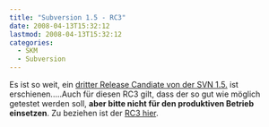 ```yaml
---
title: "Subversion 1.5 - RC3"
date: 2008-04-13T15:32:12
lastmod: 2008-04-13T15:32:12
categories:
  - SKM
  - Subversion
---
```

Es ist so weit, ein [dritter Release Candiate von der SVN 1.5.](http://subversion.tigris.org/servlets/ReadMsg?list=dev&msgNo=137211 "dritter Release Candiate von der SVN 1.5.") 
ist erschienen.....Auch für diesen RC3 gilt, dass der so gut wie möglich getestet werden soll, **aber bitte nicht für den produktiven Betrieb einsetzen**.
Zu beziehen ist der [RC3 hier](http://orac.ece.utexas.edu/pub/svn/1.5.0-rc3/ "RC3 hier").
